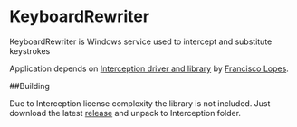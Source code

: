 # KeyboardRewriter

KeyboardRewriter is Windows service used to intercept and substitute keystrokes

Application depends on [Interception driver and library](https://github.com/oblitum/Interception) by [Francisco Lopes](mailto:francisco@oblita.com).

##Building

Due to Interception license complexity the library is not included.
Just download the latest [release](https://github.com/oblitum/Interception/releases) and unpack to Interception folder.
